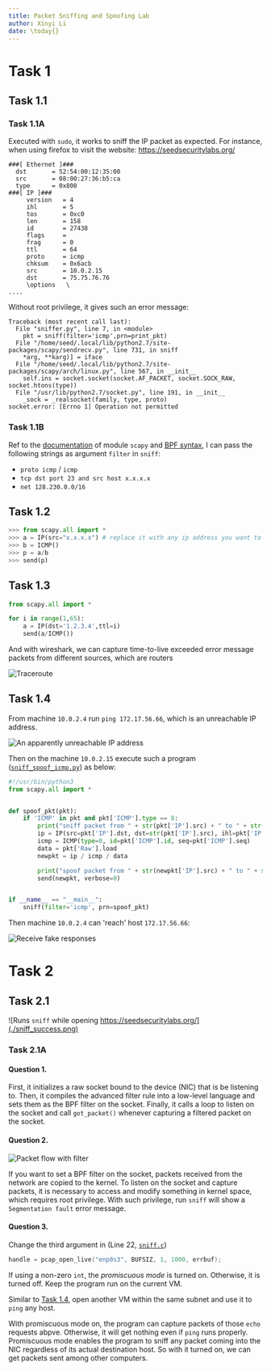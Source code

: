 ```yaml
---
title: Packet Sniffing and Spoofing Lab
author: Xinyi Li
date: \today{}
---
```


# Task 1

## Task 1.1

### Task 1.1A

Executed with `sudo`, it works to sniff the IP packet as expected. For instance, when using firefox to visit the website: https://seedsecuritylabs.org/

```
###[ Ethernet ]### 
  dst       = 52:54:00:12:35:00
  src       = 08:00:27:36:b5:ca
  type      = 0x800
###[ IP ]### 
     version   = 4
     ihl       = 5
     tos       = 0xc0
     len       = 158
     id        = 27438
     flags     = 
     frag      = 0
     ttl       = 64
     proto     = icmp
     chksum    = 0x6acb
     src       = 10.0.2.15
     dst       = 75.75.76.76
     \options   \
....
```

Without root privilege, it gives such an error message:

```
Traceback (most recent call last):
  File "sniffer.py", line 7, in <module>
    pkt = sniff(filter='icmp',prn=print_pkt)
  File "/home/seed/.local/lib/python2.7/site-packages/scapy/sendrecv.py", line 731, in sniff
    *arg, **karg)] = iface
  File "/home/seed/.local/lib/python2.7/site-packages/scapy/arch/linux.py", line 567, in __init__
    self.ins = socket.socket(socket.AF_PACKET, socket.SOCK_RAW, socket.htons(type))
  File "/usr/lib/python2.7/socket.py", line 191, in __init__
    _sock = _realsocket(family, type, proto)
socket.error: [Errno 1] Operation not permitted
```

### Task 1.1B

Ref to the [documentation](https://scapy.readthedocs.io/en/latest/usage.html#generating-sets-of-packets) of module `scapy` and [BPF syntax](https://biot.com/capstats/bpf.html), I can pass the following strings as argument `filter` in `sniff`:

- `proto icmp` / `icmp`
- `tcp dst port 23 and src host x.x.x.x`
- `net 128.230.0.0/16`

## Task 1.2

```py
>>> from scapy.all import *
>>> a = IP(src="x.x.x.x") # replace it with any ip address you want to send packets from
>>> b = ICMP() 
>>> p = a/b
>>> send(p)
```

## Task 1.3

```py
from scapy.all import *

for i in range(1,65):
    a = IP(dst='1.2.3.4',ttl=i)
    send(a/ICMP())
```

And with wireshark, we can capture time-to-live exceeded error message packets from different sources, which are routers

![Traceroute](./router_capture.png)

## Task 1.4

From machine `10.0.2.4` run `ping 172.17.56.66`, which is an unreachable IP address.

![An apparently unreachable IP address](./unreachable.png)

Then on the machine `10.0.2.15` execute such a program ([`sniff_spoof_icmp.py`](./sniff_spoof_icmp.py)) as below:

```py
#!/usr/bin/python3
from scapy.all import *


def spoof_pkt(pkt):
    if 'ICMP' in pkt and pkt['ICMP'].type == 8:
        print("sniff packet from " + str(pkt['IP'].src) + " to " + str(pkt['IP'].dst))
        ip = IP(src=pkt['IP'].dst, dst=str(pkt['IP'].src), ihl=pkt['IP'].ihl)
        icmp = ICMP(type=0, id=pkt['ICMP'].id, seq=pkt['ICMP'].seq)
        data = pkt['Raw'].load
        newpkt = ip / icmp / data

        print("spoof packet from " + str(newpkt['IP'].src) + " to " + str(newpkt['IP'].dst))
        send(newpkt, verbose=0)


if __name__ == "__main__":
    sniff(filter='icmp', prn=spoof_pkt)
```

Then machine `10.0.2.4` can 'reach' host `172.17.56.66`:

![Receive fake responses](./spoof_response.png)


# Task 2

## Task 2.1

![Runs `sniff` while opening https://seedsecuritylabs.org/](./sniff_success.png)

### Task 2.1A

#### Question 1.

First, it initializes a raw socket bound to the device (NIC) that is be listening to. Then, it compiles the advanced filter rule into a low-level language and sets them as the BPF filter on the socket. Finally, it calls a loop to listen on the socket and call `got_packet()` whenever capturing a filtered packet on the socket.

#### Question 2.

![Packet flow with filter](./packet_flow.png)

If you want to set a BPF filter on the socket, packets received from the network are copied to the kernel. To listen on the socket and capture packets, it is necessary to access and modify something in kernel space, which requires root privilege. With such privilege, run `sniff` will show a `Segmentation fault` error message.

#### Question 3.

Change the third argument in (Line 22, [`sniff.c`](./sniff.c))

```c
handle = pcap_open_live("enp0s3", BUFSIZ, 1, 1000, errbuf);
```

If using a non-zero `int`, the *promiscuous mode* is turned on. Otherwise, it is turned off. Keep the program run on the current VM.

Similar to [Task 1.4](#Task-1.4), open another VM within the same subnet and use it to `ping` any host.

With promiscuous mode on, the program can capture packets of those `echo` requests abpve. Otherwise, it will get nothing even if `ping` runs properly. Promiscuous mode enables the program to sniff any packet coming into the NIC regardless of its actual destination host. So with it turned on, we can get packets sent among other computers.
